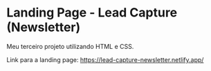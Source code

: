 <h1> Landing Page - Lead Capture (Newsletter) </h1>

Meu terceiro projeto utilizando HTML e CSS.

Link para a landing page:
https://lead-capture-newsletter.netlify.app/
